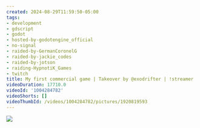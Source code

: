 ```yaml
---
created: 2024-08-29T11:59:50-05:00
tags:
- development
- gdscript
- godot
- hosted-by-godotengine_official
- no-signal
- raided-by-GermanCoronelG
- raided-by-jackie_codes
- raided-by-jotson
- raiding-HypnotiK_Games
- twitch
title: My first commercial game | Takeover by @exodrifter | !streamer !project !commands
videoDuration: 17710.0
videoId: '1004284782'
videoShorts: []
videoThumbId: /videos/1004284782/pictures/1920819593
---
```


![](20240829165950.jpg)
